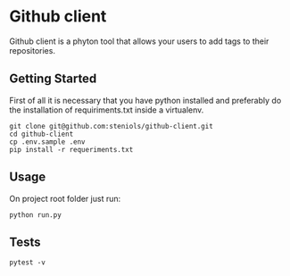 
# Github client

Github client is a phyton tool that allows your users to add tags to their repositories.

## Getting Started

First of all it is necessary that you have python installed and preferably do the installation of requiriments.txt inside a virtualenv.

```
git clone git@github.com:steniols/github-client.git
cd github-client
cp .env.sample .env
pip install -r requeriments.txt
```

## Usage

On project root folder just run:

```
python run.py
```

## Tests

```
pytest -v
```